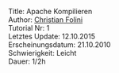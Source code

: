 Title: Apache Kompilieren  
Author: <a href="mailto:christian.folini@netnea.com">Christian Folini</a>  
Tutorial Nr: 1  
Letztes Update: 12.10.2015  
Erscheinungsdatum: 21.10.2010  
Schwierigkeit: Leicht  
Dauer: 1/2h
